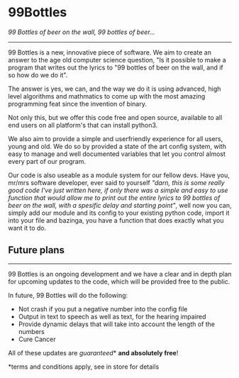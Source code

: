 # 99Bottles
*99 Bottles of beer on the wall, 99 bottles of beer...*

---

99 Bottles is a new, innovative piece of software. We aim to create an answer to the age old computer science question, "Is it possible to make a program that writes out the lyrics to "99 bottles of beer on the wall, and if so how do we do it". 

The answer is yes, we can, and the way we do it is using advanced, high level algorithms and mathmatics to come up with the most amazing programming feat since the invention of binary.

Not only this, but we offer this code free and open source, available to all end users on all platform's that can install python3.

We also aim to provide a simple and userfriendly experience for all users, young and old. We do so by provided a state of the art config system, with easy to manage and well documented variables that let you control almost every part of our program.

Our code is also useable as a module system for our fellow devs. Have you, mr/mrs software developer, ever said to yourself *"darn, this is some really good code I've just written here, if only there was a simple and easy to use function that would allow me to print out the entire lyrics to 99 bottles of beer on the wall, with a spesific delay and starting point"*, well now you can, simply add our module and its config to your existing python code, import it into your file and bazinga, you have a function that does exactly what you want it to do.

## Future plans
---

99 Bottles is an ongoing development and we have a clear and in depth plan for upcoming updates to the code, which will be provided free to the public.

In future, 99 Bottles will do the following:

* Not crash if you put a negative number into the config file
* Output in text to speech as well as text, for the hearing impaired
* Provide dynamic delays that will take into account the length of the numbers
* Cure Cancer

All of these updates are *guaranteed** **and absolutely free**!


*terms and conditions apply, see in store for details
